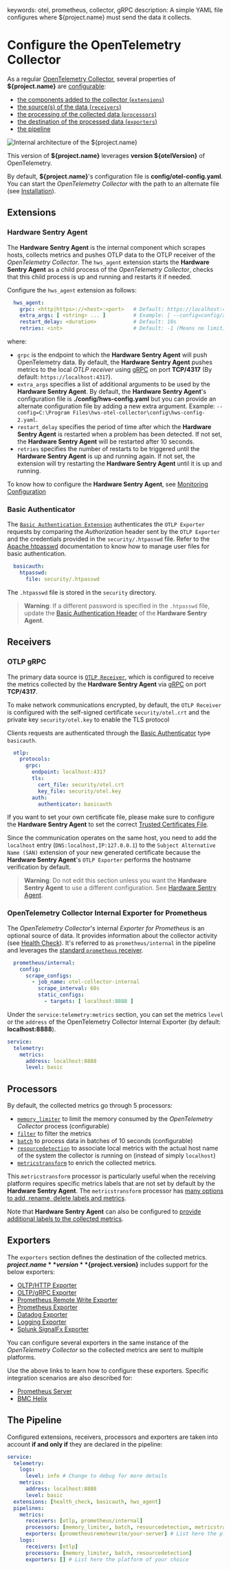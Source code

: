 keywords: otel, prometheus, collector, gRPC
description: A simple YAML file configures where ${project.name} must send the data it collects.

# Configure the OpenTelemetry Collector

<!-- MACRO{toc|fromDepth=1|toDepth=2|id=toc} -->

As a regular [OpenTelemetry Collector](https://opentelemetry.io/docs/collector/), several properties of **${project.name}** are [configurable](https://opentelemetry.io/docs/collector/configuration/):

* [the components added to the collector (`extensions`)](https://opentelemetry.io/docs/collector/configuration/#extensions)
* [the source(s) of the data (`receivers`)](https://opentelemetry.io/docs/collector/configuration/#receivers)
* [the processing of the collected data (`processors`)](https://opentelemetry.io/docs/collector/configuration/#processors)
* [the destination of the processed data (`exporters`)](https://opentelemetry.io/docs/collector/configuration/#exporters)
* [the pipeline](https://opentelemetry.io/docs/collector/configuration/#service)

![Internal architecture of the ${project.name}](../images/hws-internal-architecture.png)

This version of **${project.name}** leverages **version ${otelVersion}** of OpenTelemetry.

By default, **${project.name}**'s configuration file is **config/otel-config.yaml**. You can start the *OpenTelemetry Collector* with the path to an alternate file (see [Installation](../install.md)).

## Extensions

### Hardware Sentry Agent

The **Hardware Sentry Agent** is the internal component which scrapes hosts, collects metrics and pushes OTLP data to the OTLP receiver of the *OpenTelemetry Collector*. The `hws_agent` extension starts the **Hardware Sentry Agent** as a child process of the *OpenTelemetry Collector*, checks that this child process is up and running and restarts it if needed.

Configure the `hws_agent` extension as follows:
```yaml
  hws_agent:
    grpc: <http|https>://<host>:<port>   # Default: https://localhost:4317
    extra_args: [ <string> ... ]         # Example: [ --config=config/alternate-configuration-file.yaml ]
    restart_delay: <duration>            # Default: 10s
    retries: <int>                       # Default: -1 (Means no limit)
```
where:
- `grpc` is the endpoint to which the **Hardware Sentry Agent** will push OpenTelemetry data. By default, the **Hardware Sentry Agent** pushes metrics to the local *OTLP receiver* using [gRPC](https://grpc.io/) on port **TCP/4317** (By default: `https://localhost:4317`).
- `extra_args` specifies a list of additional arguments to be used by the **Hardware Sentry Agent**. By default, the **Hardware Sentry Agent**'s configuration file is **./config/hws-config.yaml** but you can provide an alternate configuration file by adding a new extra argument. Example: `--config=C:\Program Files\hws-otel-collector\config\hws-config-2.yaml`.
- `restart_delay` specifies the period of time after which the **Hardware Sentry Agent** is restarted when a problem has been detected. If not set, the **Hardware Sentry Agent** will be restarted after 10 seconds.
- `retries` specifies the number of restarts to be triggered until the **Hardware Sentry Agent** is up and running again. If not set, the extension will try restarting the **Hardware Sentry Agent** until it is up and running.

To know how to configure the **Hardware Sentry Agent**, see [Monitoring Configuration](configure-agent.md)

### Basic Authenticator

The [`Basic Authentication Extension`](https://github.com/open-telemetry/opentelemetry-collector-contrib/tree/main/extension/basicauthextension) authenticates the `OTLP Exporter` requests by comparing the *Authorization* header sent by the `OTLP Exporter` and the credentials provided in the `security/.htpasswd` file.
Refer to the [Apache htpasswd](https://httpd.apache.org/docs/2.4/programs/htpasswd.html) documentation to know how to manage user files for basic authentication.

```yaml
  basicauth:
    htpasswd:
      file: security/.htpasswd
```

The `.htpasswd` file is stored in the `security` directory.

> **Warning**: If a different password is specified in the `.htpasswd` file, update the [Basic Authentication Header](configure-agent.md#Basic_Authentication_Header) of the **Hardware Sentry Agent**.

## Receivers

### OTLP gRPC

The primary data source is [`OTLP Receiver`](https://github.com/open-telemetry/opentelemetry-collector/tree/main/receiver/otlpreceiver), which is configured to receive the metrics collected by the  **Hardware Sentry Agent** via [gRPC](https://grpc.io/) on port **TCP/4317**.

To make network communications encrypted, by default, the `OTLP Receiver` is configured with the self-signed certificate `security/otel.crt` and the private key `security/otel.key` to enable the TLS protocol

Clients requests are authenticated through the [Basic Authenticator](#Basic_Authenticator) type `basicauth`.

```yaml
  otlp:
    protocols:
      grpc:
        endpoint: localhost:4317
        tls:
          cert_file: security/otel.crt
          key_file: security/otel.key
        auth:
          authenticator: basicauth
```

If you want to set your own certificate file, please make sure to configure the **Hardware Sentry Agent** to set the correct [Trusted Certificates File](configure-agent.md#Trusted_Certificates_File).

Since the communication operates on the same host, you need to add the `localhost` entry (`DNS:localhost,IP:127.0.0.1`) to the `Subject Alternative Name (SAN)` extension of your new generated certificate because the **Hardware Sentry Agent**'s `OTLP Exporter` performs the hostname verification by default.

> **Warning**: Do not edit this section unless you want the **Hardware Sentry Agent** to use a different configuration. See [Hardware Sentry Agent](#Hardware_Sentry_Agent).

### OpenTelemetry Collector Internal Exporter for Prometheus

The *OpenTelemetry Collector*'s internal *Exporter for Prometheus* is an optional source of data. It provides information about the collector activity (see [Health Check](../troubleshooting/status.md)). It's referred to as `prometheus/internal` in the pipeline and leverages the [standard `prometheus` receiver](https://github.com/open-telemetry/opentelemetry-collector-contrib/tree/main/receiver/prometheusreceiver).

```yaml
  prometheus/internal:
    config:
      scrape_configs:
        - job_name: otel-collector-internal
          scrape_interval: 60s
          static_configs:
            - targets: [ localhost:8888 ]
```

Under the `service:telemetry:metrics` section, you can set the metrics `level` or the `address` of the OpenTelemetry Collector Internal Exporter (by default: **localhost:8888**).

```yaml
service:
  telemetry:
    metrics:
      address: localhost:8888
      level: basic
```

## Processors

By default, the collected metrics go through 5 processors:

* [`memory_limiter`](https://github.com/open-telemetry/opentelemetry-collector/tree/main/processor/memorylimiterprocessor) to limit the memory consumed by the *OpenTelemetry Collector* process (configurable)
* [`filter`](https://github.com/open-telemetry/opentelemetry-collector-contrib/tree/main/processor/filterprocessor) to filter the metrics
* [`batch`](https://github.com/open-telemetry/opentelemetry-collector/tree/main/processor/batchprocessor) to process data in batches of 10 seconds (configurable)
* [`resourcedetection`](https://github.com/open-telemetry/opentelemetry-collector-contrib/tree/main/processor/resourcedetectionprocessor) to associate local metrics with the actual host name of the system the collector is running on (instead of simply `localhost`)
* [`metricstransform`](https://github.com/open-telemetry/opentelemetry-collector-contrib/tree/main/processor/metricstransformprocessor) to enrich the collected metrics.

This `metricstransform` processor is particularly useful when the receiving platform requires specific metrics labels that are not set by default by the **Hardware Sentry Agent**. The `metricstransform` processor has [many options to add, rename, delete labels and metrics](https://github.com/open-telemetry/opentelemetry-collector-contrib/tree/main/processor/metricstransformprocessor).

Note that **Hardware Sentry Agent** can also be configured to [provide additional labels to the collected metrics](configure-agent.md).

## Exporters

The `exporters` section defines the destination of the collected metrics. **${project.name}** version **${project.version}** includes support for the below exporters:

* [OLTP/HTTP Exporter](https://github.com/open-telemetry/opentelemetry-collector/blob/main/exporter/otlphttpexporter/README.md)
* [OLTP/gRPC Exporter](https://github.com/open-telemetry/opentelemetry-collector/blob/main/exporter/otlpexporter/README.md)
* [Prometheus Remote Write Exporter](https://github.com/open-telemetry/opentelemetry-collector-contrib/tree/main/exporter/prometheusremotewriteexporter)
* [Prometheus Exporter](https://github.com/open-telemetry/opentelemetry-collector-contrib/tree/main/exporter/prometheusexporter)
* [Datadog Exporter](https://github.com/open-telemetry/opentelemetry-collector-contrib/tree/main/exporter/datadogexporter)
* [Logging Exporter](https://github.com/open-telemetry/opentelemetry-collector/tree/main/exporter/loggingexporter)
* [Splunk SignalFx Exporter](https://github.com/open-telemetry/opentelemetry-collector-contrib/tree/main/exporter/signalfxexporter)

You can configure several exporters in the same instance of the *OpenTelemetry Collector* so the collected metrics are sent to multiple platforms.

Use the above links to learn how to configure these exporters. Specific integration scenarios are also described for:

* [Prometheus Server](../integration/prometheus.md)
* [BMC Helix](../integration/helix.md)

## The Pipeline

Configured extensions, receivers, processors and exporters are taken into account **if and only if** they are declared in the pipeline:

```yaml
service:
  telemetry:
    logs:
      level: info # Change to debug for more details
    metrics:
      address: localhost:8888
      level: basic
  extensions: [health_check, basicauth, hws_agent]
  pipelines:
    metrics:
      receivers: [otlp, prometheus/internal]
      processors: [memory_limiter, batch, resourcedetection, metricstransform]
      exporters: [prometheusremotewrite/your-server] # List here the platform of your choice
    logs:
      receivers: [otlp]
      processors: [memory_limiter, batch, resourcedetection]
      exporters: [] # List here the platform of your choice     
```
